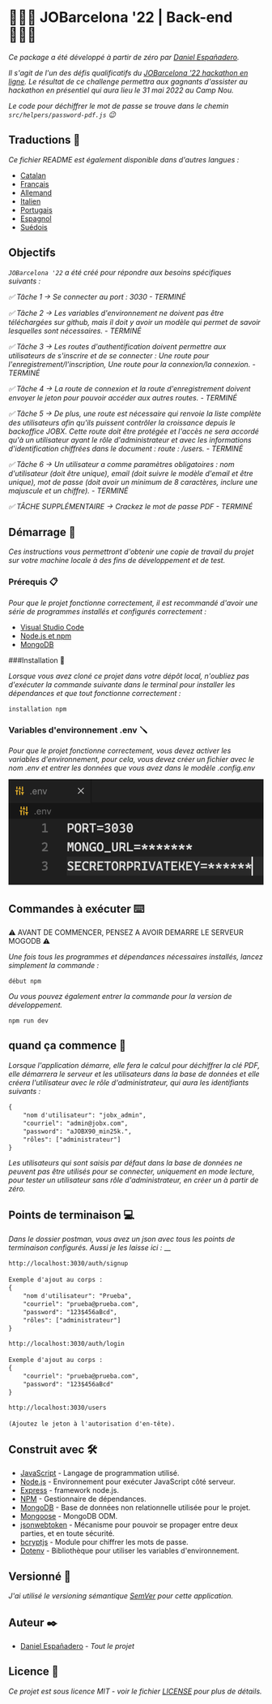 # 👨🏻‍💻 JOBarcelona '22 | Back-end 👨🏻‍💻

_Ce package a été développé à partir de zéro par [Daniel Españadero](https://github.com/DanielEspanadero)._

_Il s'agit de l'un des défis qualificatifs du [JOBarcelona '22 hackathon en ligne](https://nuwe.io/challenge/jobarcelona-'22-back-end). Le résultat de ce challenge permettra aux gagnants d'assister au hackathon en présentiel qui aura lieu le 31 mai 2022 au Camp Nou._

_Le code pour déchiffrer le mot de passe se trouve dans le chemin `src/helpers/password-pdf.js` 😉_

## Traductions 💬

_Ce fichier README est également disponible dans d'autres langues :_
- [Catalan](https://github.com/DanielEspanadero/hackathon-jobarcelona22-back-javascript/blob/main/docs/README-cat.md)
- [Français](https://github.com/DanielEspanadero/hackathon-jobarcelona22-back-javascript/blob/main/docs/README-fr.md)
- [Allemand](https://github.com/DanielEspanadero/hackathon-jobarcelona22-back-javascript/blob/main/docs/README-de.md)
- [Italien](https://github.com/DanielEspanadero/hackathon-jobarcelona22-back-javascript/blob/main/docs/README-it.md)
- [Portugais](https://github.com/DanielEspanadero/hackathon-jobarcelona22-back-javascript/blob/main/docs/README-pt.md)
- [Espagnol](https://github.com/DanielEspanadero/hackathon-jobarcelona22-back-javascript/blob/main/docs/README-es.md)
- [Suédois](https://github.com/DanielEspanadero/hackathon-jobarcelona22-back-javascript/blob/main/docs/README-se.md)

## Objectifs
_`JOBarcelona '22` a été créé pour répondre aux besoins spécifiques suivants :_

_✅ Tâche 1 → Se connecter au port : 3030 - TERMINÉ_

_✅ Tâche 2 → Les variables d'environnement ne doivent pas être téléchargées sur github, mais il doit y avoir un modèle qui permet de savoir lesquelles sont nécessaires. - TERMINÉ_

_✅ Tâche 3 → Les routes d'authentification doivent permettre aux utilisateurs de s'inscrire et de se connecter : Une route pour l'enregistrement/l'inscription, Une route pour la connexion/la connexion. - TERMINÉ_

_✅ Tâche 4 → La route de connexion et la route d'enregistrement doivent envoyer le jeton pour pouvoir accéder aux autres routes. - TERMINÉ_

_✅ Tâche 5 → De plus, une route est nécessaire qui renvoie la liste complète des utilisateurs afin qu'ils puissent contrôler la croissance depuis le backoffice JOBX. Cette route doit être protégée et l'accès ne sera accordé qu'à un utilisateur ayant le rôle d'administrateur et avec les informations d'identification chiffrées dans le document : route : /users. - TERMINÉ_

_✅ Tâche 6 → Un utilisateur a comme paramètres obligatoires : nom d'utilisateur (doit être unique), email (doit suivre le modèle d'email et être unique), mot de passe (doit avoir un minimum de 8 caractères, inclure une majuscule et un chiffre). - TERMINÉ_

_✅ TÂCHE SUPPLÉMENTAIRE → Crackez le mot de passe PDF - TERMINÉ_

## Démarrage 🚀

_Ces instructions vous permettront d'obtenir une copie de travail du projet sur votre machine locale à des fins de développement et de test._

### Prérequis 📋

_Pour que le projet fonctionne correctement, il est recommandé d'avoir une série de programmes installés et configurés correctement :_
- [Visual Studio Code](https://code.visualstudio.com/download)
- [Node.js et npm](https://nodejs.org/es/)
- [MongoDB](https://docs.mongodb.com/manual/installation/)

###Installation 🔧

_Lorsque vous avez cloné ce projet dans votre dépôt local, n'oubliez pas d'exécuter la commande suivante dans le terminal pour installer les dépendances et que tout fonctionne correctement :_
```
installation npm
```

### Variables d'environnement .env 🪛

_Pour que le projet fonctionne correctement, vous devez activer les variables d'environnement, pour cela, vous devez créer un fichier avec le nom .env et entrer les données que vous avez dans le modèle .config.env_

![Démo](https://github.com/DanielEspanadero/hackathon-jobarcelona22-back-javascript/blob/main/docs/env.png)

## Commandes à exécuter ⌨️

⚠️ AVANT DE COMMENCER, PENSEZ A AVOIR DEMARRE LE SERVEUR MOGODB ⚠️

_Une fois tous les programmes et dépendances nécessaires installés, lancez simplement la commande :_
```
début npm
```
_Ou vous pouvez également entrer la commande pour la version de développement._
```
npm run dev
```

## quand ça commence 🤔
_Lorsque l'application démarre, elle fera le calcul pour déchiffrer la clé PDF, elle démarrera le serveur et les utilisateurs dans la base de données et elle créera l'utilisateur avec le rôle d'administrateur, qui aura les identifiants suivants :_
```
{
    "nom d'utilisateur": "jobx_admin",
    "courriel": "admin@jobx.com",
    "password": "aJOBX90_min25k.",
    "rôles": ["administrateur"]
}
```
_Les utilisateurs qui sont saisis par défaut dans la base de données ne peuvent pas être utilisés pour se connecter, uniquement en mode lecture, pour tester un utilisateur sans rôle d'administrateur, en créer un à partir de zéro._

## Points de terminaison 💻

_Dans le dossier postman, vous avez un json avec tous les points de terminaison configurés._
_Aussi je les laisse ici :_
__
```
http://localhost:3030/auth/signup

Exemple d'ajout au corps :
{
    "nom d'utilisateur": "Prueba",
    "courriel": "prueba@prueba.com",
    "password": "123$456aBcd",
    "rôles": ["administrateur"]
}
```
```
http://localhost:3030/auth/login

Exemple d'ajout au corps :
{
    "courriel": "prueba@prueba.com",
    "password": "123$456aBcd"
}
```
```
http://localhost:3030/users

(Ajoutez le jeton à l'autorisation d'en-tête).
```

## Construit avec 🛠️

* [JavaScript](https://developer.mozilla.org/es/docs/Web/JavaScript) - Langage de programmation utilisé.
* [Node.js](https://nodejs.org/es/docs/) - Environnement pour exécuter JavaScript côté serveur.
* [Express](https://www.npmjs.com/package/express) - framework node.js.
* [NPM](https://www.npmjs.com/) - Gestionnaire de dépendances.
* [MongoDB](https://docs.mongodb.com/) - Base de données non relationnelle utilisée pour le projet.
* [Mongoose](https://mongoosejs.com/docs/guide.html) - MongoDB ODM.
* [jsonwebtoken](https://www.npmjs.com/package/jsonwebtoken) - Mécanisme pour pouvoir se propager entre deux parties, et en toute sécurité.
* [bcryptjs](https://www.npmjs.com/package/bcryptjs) - Module pour chiffrer les mots de passe.
* [Dotenv](https://www.npmjs.com/package/dotenv) - Bibliothèque pour utiliser les variables d'environnement.

## Versionné 📌

_J'ai utilisé le versioning sémantique [SemVer](http://semver.org/) pour cette application._

## Auteur ✒️

* [Daniel Españadero](https://github.com/DanielEspanadero) - *Tout le projet*

## Licence 📄

_Ce projet est sous licence MIT - voir le fichier [LICENSE](https://github.com/DanielEspanadero/hackathon-jobarcelona22-back-javascript/blob/main/LICENSE) pour plus de détails._